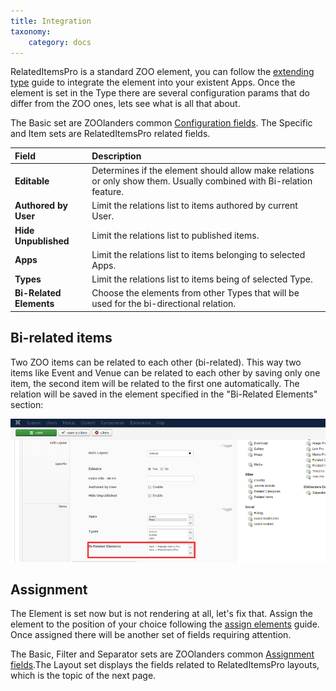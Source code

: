 ```yaml
---
title: Integration
taxonomy:
    category: docs
---
```


RelatedItemsPro is a standard ZOO element, you can follow the [extending type](http://yootheme.com/zoo/documentation/advanced/extend-pre-build-types) guide to integrate the element into your existent Apps. Once the element is set in the Type there are several configuration params that do differ from the ZOO ones, lets see what is all that about.

The Basic set are ZOOlanders common [Configuration fields](/extensions/zoolanders/elements/fields#configuration). The Specific and Item sets are RelatedItemsPro related fields.

| Field       | Description |
| :---------- | :---------- |
| **Editable** | Determines if the element should allow make relations or only show them. Usually combined with Bi-relation feature. |
| **Authored by User** | Limit the relations list to items authored by current User. |
| **Hide Unpublished** | Limit the relations list to published items. |
| **Apps** | Limit the relations list to items belonging to selected Apps. |
| **Types** | Limit the relations list to items being of selected Type. |
| **Bi-Related Elements** | Choose the elements from other Types that will be used for the bi-directional relation. |

## Bi-related items

Two ZOO items can be related to each other (bi-related). This way two items like Event and Venue can be related to each other by saving only one item, the second item will be related to the first one automatically. The relation will be saved in the element specified in the "Bi-Related Elements" section:

![Bi-related configuration](bi-relation.png)

## Assignment

The Element is set now but is not rendering at all, let's fix that. Assign the element to the position of your choice following the [assign elements](http://yootheme.com/zoo/documentation/advanced/assign-elements-to-layout-positions) guide. Once assigned there will be another set of fields requiring attention.

The Basic, Filter and Separator sets are ZOOlanders common [Assignment fields](/extensions/zoolanders/elements/fields#assignment).The Layout set displays the fields related to RelatedItemsPro layouts, which is the topic of the next page.
